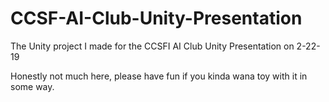 # CCSF-AI-Club-Unity-Presentation
The Unity project I made for the CCSFI AI Club Unity Presentation on 2-22-19

Honestly not much here, please have fun if you kinda wana toy with it in some way.
